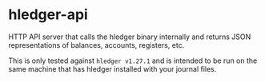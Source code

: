 # hledger-api
HTTP API server that calls the hledger binary internally and returns JSON representations of balances, accounts, registers, etc.

This is only tested against `hledger v1.27.1` and is intended to be run on the same machine that has hledger installed with your journal files.
